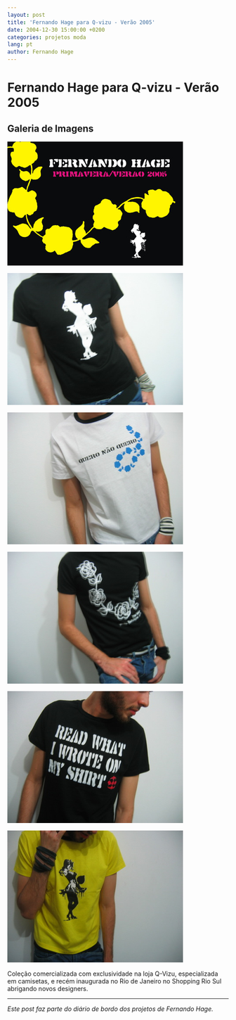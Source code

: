 ```yaml
---
layout: post
title: 'Fernando Hage para Q-vizu - Verão 2005'
date: 2004-12-30 15:00:00 +0200
categories: projetos moda
lang: pt
author: Fernando Hage
---
```


# Fernando Hage para Q-vizu - Verão 2005

## Galeria de Imagens

![Fernando Hage para Q-vizu - Verão 2005](/assets/images/fernando-hage-para-q-vizu-verao-2005-01.jpg)

![Fernando Hage para Q-vizu - Verão 2005](/assets/images/fernando-hage-para-q-vizu-verao-2005-02.jpg)

![Fernando Hage para Q-vizu - Verão 2005](/assets/images/fernando-hage-para-q-vizu-verao-2005-03.jpg)

![Fernando Hage para Q-vizu - Verão 2005](/assets/images/fernando-hage-para-q-vizu-verao-2005-04.jpg)

![Fernando Hage para Q-vizu - Verão 2005](/assets/images/fernando-hage-para-q-vizu-verao-2005-05.jpg)

![Fernando Hage para Q-vizu - Verão 2005](/assets/images/fernando-hage-para-q-vizu-verao-2005-06.jpg)

Coleção comercializada com exclusividade na loja Q-Vizu, especializada em camisetas, e recém inaugurada no Rio de Janeiro no Shopping Rio Sul abrigando novos designers.

---

*Este post faz parte do diário de bordo dos projetos de Fernando Hage.*